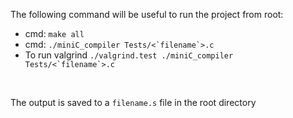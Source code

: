 <section>
    <p>The following command will be useful to run the project from root:
        <ul>
            <li>cmd: <code>make all</code></li>
            <li>cmd: <code>./miniC_compiler Tests/<`filename`>.c</code></li>
            <li>To run valgrind <code>./valgrind.test ./miniC_compiler Tests/<`filename`>.c</code></li>
        </ul>
    </p><br>
    <p>The output is saved to a <code>filename.s</code> file in the root directory</p>
</section>
